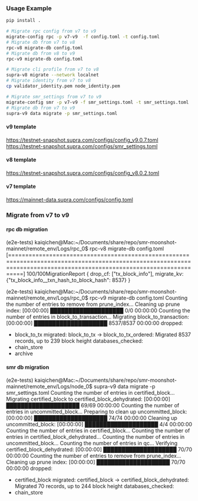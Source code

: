 
### Usage Example

```sh
pip install .

# Migrate rpc config from v7 to v9
migrate-config rpc -p v7-v9  -f config.toml -t config.toml
# Migrate db from v7 to v8
rpc-v8 migrate-db config.toml
# Migrate db from v8 to v9
rpc-v9 migrate-db config.toml

# Migrate cli profile from v7 to v8
supra-v8 migrate --network localnet
# Migrate identity from v7 to v8
cp validator_identity.pem node_identity.pem

# Migrate smr_settings from v7 to v9
migrate-config smr -p v7-v9 -f smr_settings.toml -t smr_settings.toml
# Migrate db from v7 to v9
supra-v9 data migrate -p smr_settings.toml
```

#### v9 template
https://testnet-snapshot.supra.com/configs/config_v9.0.7.toml
https://testnet-snapshot.supra.com/configs/smr_settings.toml

#### v8 template
https://testnet-snapshot.supra.com/configs/config_v8.0.2.toml

#### v7 template
https://mainnet-data.supra.com/configs/config.toml



### Migrate from v7 to v9


#### rpc db migration

(e2e-tests) kaiqichen@Mac:~/Documents/share/repo/smr-moonshot-mainnet/remote_env/Logs/rpc_0$ rpc-v8 migrate-db config.toml
  [======================================================================================================================================================================] 100/100MigrationReport { drop_cf: ["tx_block_info"], migrate_kv: {"tx_block_info__txn_hash_to_block_hash": 8537} }


(e2e-tests) kaiqichen@Mac:~/Documents/share/repo/smr-moonshot-mainnet/remote_env/Logs/rpc_0$ rpc-v9 migrate-db config.toml
Counting the number of entries to remove from prune_index...
Cleaning up prune index: [00:00:00] ████████████████████ 0/0 00:00:00                                                                                                             Counting the number of entries in block_to_transaction...
Migrating block_to_transaction: [00:00:00] ████████████████████ 8537/8537 00:00:00                                                                                                dropped:
- block_to_tx
migrated:
  block_to_tx -> block_to_tx_ordered: Migrated 8537 records, up to 239 block height
databases_checked:
- chain_store
- archive


#### smr db migration

(e2e-tests) kaiqichen@Mac:~/Documents/share/repo/smr-moonshot-mainnet/remote_env/Logs/node_0$ supra-v9 data migrate -p smr_settings.toml
Counting the number of entries in certified_block...
Migrating certified_block to certified_block_dehydrated: [00:00:00] ████████████████████ 69/69 00:00:00                                                                                       Counting the number of entries in uncommitted_block...
Preparing to clean up uncommitted_block: [00:00:00] ████████████████████ 74/74 00:00:00
Cleaning up uncommitted_block: [00:00:00] ████████████████████ 4/4 00:00:00                                                                                                                   Counting the number of entries in certified_block...
Counting the number of entries in certified_block_dehydrated...
Counting the number of entries in uncommitted_block...
Counting the number of entries in qc...
Verifying certified_block_dehydrated: [00:00:00] ████████████████████ 70/70 00:00:00                                                                                                          Counting the number of entries to remove from prune_index...
Cleaning up prune index: [00:00:00] ████████████████████ 70/70 00:00:00                                                                                                                       dropped:
- certified_block
migrated:
  certified_block -> certified_block_dehydrated: Migrated 70 records, up to 244 block height
databases_checked:
- chain_store
